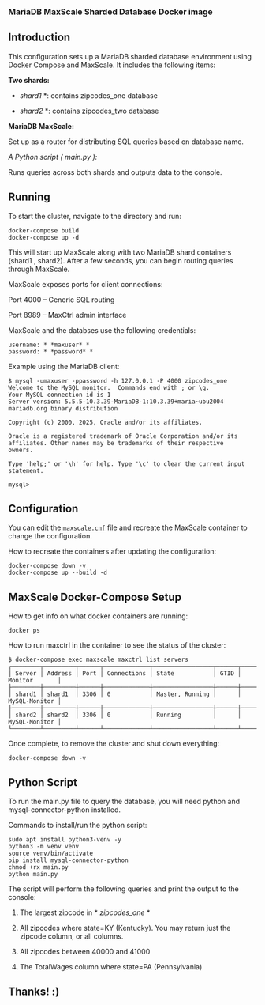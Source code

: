 ### MariaDB MaxScale Sharded Database Docker image


## Introduction
This configuration sets up a MariaDB sharded database environment using Docker Compose and MaxScale.
It includes the following items:

**Two shards:** 

* *shard1* *: contains zipcodes_one database

* *shard2* *: contains zipcodes_two database


**MariaDB MaxScale:**

Set up as a router for distributing SQL queries based on database name. 


**A Python script (* *main.py* *):**

Runs queries across both shards and outputs data to the console.


## Running
To start the cluster, navigate to the directory and run:

```
docker-compose build
docker-compose up -d
```
This will start up MaxScale along with two MariaDB shard containers (shard1 , shard2). 
After a few seconds, you can begin routing queries through MaxScale.

MaxScale exposes ports for client connections:

Port 4000 – Generic SQL routing

Port 8989 – MaxCtrl admin interface

MaxScale and the databses use the following credentials:
```
username: * *maxuser* *
password: * *password* *
```

Example using the MariaDB client:
```
$ mysql -umaxuser -ppassword -h 127.0.0.1 -P 4000 zipcodes_one
Welcome to the MySQL monitor.  Commands end with ; or \g.
Your MySQL connection id is 1
Server version: 5.5.5-10.3.39-MariaDB-1:10.3.39+maria~ubu2004 mariadb.org binary distribution

Copyright (c) 2000, 2025, Oracle and/or its affiliates.

Oracle is a registered trademark of Oracle Corporation and/or its
affiliates. Other names may be trademarks of their respective
owners.

Type 'help;' or '\h' for help. Type '\c' to clear the current input statement.

mysql> 

```

## Configuration
You can edit the [`maxscale.cnf`](./maxscale.cnf)
file and recreate the MaxScale container to change the configuration.

How to recreate the containers after updating the configuration:

```
docker-compose down -v
docker-compose up --build -d
```

## MaxScale Docker-Compose Setup
How to get info on what docker containers are running:
```
docker ps
```

How to run maxctrl in the container to see the status of the cluster:
```
$ docker-compose exec maxscale maxctrl list servers
┌────────┬─────────┬──────┬─────────────┬─────────────────┬──────┬───────────────┐                        
│ Server │ Address │ Port │ Connections │ State           │ GTID │ Monitor       │                        
├────────┼─────────┼──────┼─────────────┼─────────────────┼──────┼───────────────┤                        
│ shard1 │ shard1  │ 3306 │ 0           │ Master, Running │      │ MySQL-Monitor │                        
├────────┼─────────┼──────┼─────────────┼─────────────────┼──────┼───────────────┤                        
│ shard2 │ shard2  │ 3306 │ 0           │ Running         │      │ MySQL-Monitor │                        
└────────┴─────────┴──────┴─────────────┴─────────────────┴──────┴───────────────┘  

```

Once complete, to remove the cluster and shut down everything:

```
docker-compose down -v
```

## Python Script
To run the main.py file to query the database, you will need python
and mysql-connector-python installed.

Commands to install/run the python script:


```
sudo apt install python3-venv -y
python3 -m venv venv
source venv/bin/activate
pip install mysql-connector-python
chmod +rx main.py
python main.py
```

The script will perform the following queries and print the
output to the console:

1. The largest zipcode in * *zipcodes_one* *

2. All zipcodes where state=KY (Kentucky). You may return just the zipcode column, or all columns.

3. All zipcodes between 40000 and 41000 

4. The TotalWages column where state=PA (Pennsylvania)



## Thanks! :)